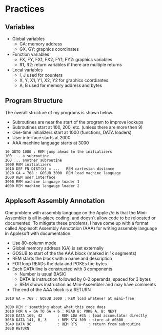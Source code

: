 Practices
=========

## Variables ##

+ Global variables
	+ GA: memory address
	+ GX, GY: graphics coordinates
+ Function variables
	+ FX, FY, FX1, FX2, FY1, FY2: graphics variables
	+ R1, R2: return variables if there are multiple returns
+ Local variables
	+ I, J used for counters
	+ X, Y, X1, Y1, X2, Y2 for graphics coordiantes
	+ A, B used for memory address and bytes

## Program Structure ##

The overall structure of my programs is shown below.

+ Subroutines are near the start of the program to improve lookups
+ Subroutines start at 100, 200, etc. (unless there are more then 9)
+ One-time initializers start at 1000 (functions, DATA loaders)
+ User interface starts at 2000
+ AAA machine language starts at 3000

```
10 GOTO 1000 : REM jump ahead to the initializers
100 ... a subroutine
200 ... another subroutine
1000 REM initializers
1010 DEF FN DIST(X) = ...   REM cartesian distance
1020 GA = 768 : GOSUB 3000  REM load machine language
2000 REM user interface
3000 REM machine language loader 1
4000 REM machine langauge loader 2
```


## Applesoft Assembly Annotation ##

One problem with assembly language on the Apple //e is that the Mini-Assembler
is all in-place coding, and doesn't allow code to be relocated or documented.
To mitigate these problems, I have come up with a format called Applesoft
Assembly Annotation (AAA) for writing assembly language in Applesoft with
documentation.

+ Use 80-column mode
+ Global memory address (GA) is set externally
+ GOSUB to start of the the AAA block (marked in 1k segments)
+ REM starts the block with a name and description
+ FOR loop READs the data and POKEs the bytes
+ Each DATA line is constructed with 3 components
	+ Number is usual BASIC
	+ DATA is instruction followed by 0-2 operands, spaced for 3 bytes
	+ REM shows instruction as Mini-Assembler and may have comments
+ The end of the AAA block is a RETURN


```
1010 GA = 768 : GOSUB 3000 : REM load whatever at mini-free

3000 REM : something about what this code does
3010 FOR A = GA TO GA + 6 : READ B: POKE A, B: NEXT
3020 DATA 169, 42       : REM LDA #3A : load accumulator directly
3030 DATA 141, 0, 3     : REM STA 300 : store at #0300
3040 DATA 96            : REM RTS     : return from subroutine
3050 RETURN
```

